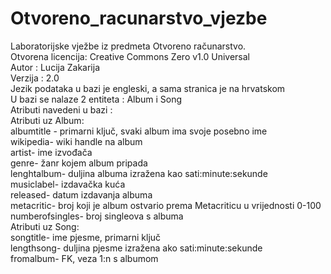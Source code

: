 # Otvoreno_racunarstvo_vjezbe
Laboratorijske vježbe iz predmeta Otvoreno računarstvo.  
Otvorena licencija: Creative Commons Zero v1.0 Universal  
Autor : Lucija Zakarija  
Verzija : 2.0  
Jezik podataka u bazi je engleski, a sama stranica je na hrvatskom   
U bazi se nalaze 2 entiteta : Album i Song  
Atributi navedeni u bazi :  
Atributi uz Album:  
albumtitle - primarni ključ, svaki album ima svoje posebno ime  
wikipedia- wiki handle na album  
artist- ime izvođača  
genre- žanr kojem album pripada  
lenghtalbum- duljina albuma izražena kao sati:minute:sekunde  
musiclabel- izdavačka kuća  
released- datum izdavanja albuma  
metacritic- broj koji je album ostvario prema Metacriticu u vrijednosti 0-100  
numberofsingles- broj singleova s albuma  
Atributi uz Song:  
songtitle- ime pjesme, primarni ključ  
lengthsong- duljina pjesme izražena ako sati:minute:sekunde  
fromalbum- FK, veza 1:n s albumom  
